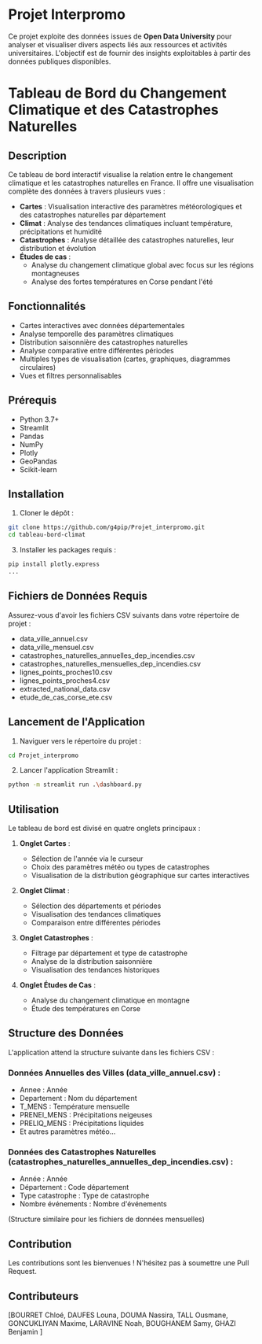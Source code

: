 # Projet Interpromo
Ce projet exploite des données issues de **Open Data University** pour analyser et visualiser divers aspects liés aux ressources et activités universitaires. 
L'objectif est de fournir des insights exploitables à partir des données publiques disponibles.


# Tableau de Bord du Changement Climatique et des Catastrophes Naturelles

## Description
Ce tableau de bord interactif visualise la relation entre le changement climatique et les catastrophes naturelles en France. Il offre une visualisation complète des données à travers plusieurs vues :

- **Cartes** : Visualisation interactive des paramètres météorologiques et des catastrophes naturelles par département
- **Climat** : Analyse des tendances climatiques incluant température, précipitations et humidité
- **Catastrophes** : Analyse détaillée des catastrophes naturelles, leur distribution et évolution
- **Études de cas** : 
  - Analyse du changement climatique global avec focus sur les régions montagneuses
  - Analyse des fortes températures en Corse pendant l'été

## Fonctionnalités
- Cartes interactives avec données départementales
- Analyse temporelle des paramètres climatiques
- Distribution saisonnière des catastrophes naturelles
- Analyse comparative entre différentes périodes
- Multiples types de visualisation (cartes, graphiques, diagrammes circulaires)
- Vues et filtres personnalisables

## Prérequis
- Python 3.7+
- Streamlit
- Pandas
- NumPy
- Plotly
- GeoPandas
- Scikit-learn

## Installation

1. Cloner le dépôt :
```bash
git clone https://github.com/g4pip/Projet_interpromo.git
cd tableau-bord-climat
```
3. Installer les packages requis :
```bash
pip install plotly.express
...
```

## Fichiers de Données Requis
Assurez-vous d'avoir les fichiers CSV suivants dans votre répertoire de projet :
- data_ville_annuel.csv
- data_ville_mensuel.csv
- catastrophes_naturelles_annuelles_dep_incendies.csv
- catastrophes_naturelles_mensuelles_dep_incendies.csv
- lignes_points_proches10.csv
- lignes_points_proches4.csv
- extracted_national_data.csv
- etude_de_cas_corse_ete.csv

## Lancement de l'Application

1. Naviguer vers le répertoire du projet :
```bash
cd Projet_interpromo
```

2. Lancer l'application Streamlit :
```bash
python -m streamlit run .\dashboard.py
```


## Utilisation
Le tableau de bord est divisé en quatre onglets principaux :

1. **Onglet Cartes** :
   - Sélection de l'année via le curseur
   - Choix des paramètres météo ou types de catastrophes
   - Visualisation de la distribution géographique sur cartes interactives

2. **Onglet Climat** :
   - Sélection des départements et périodes
   - Visualisation des tendances climatiques
   - Comparaison entre différentes périodes

3. **Onglet Catastrophes** :
   - Filtrage par département et type de catastrophe
   - Analyse de la distribution saisonnière
   - Visualisation des tendances historiques

4. **Onglet Études de Cas** :
   - Analyse du changement climatique en montagne
   - Étude des températures en Corse

## Structure des Données
L'application attend la structure suivante dans les fichiers CSV :

### Données Annuelles des Villes (data_ville_annuel.csv) :
- Annee : Année
- Departement : Nom du département
- T_MENS : Température mensuelle
- PRENEI_MENS : Précipitations neigeuses
- PRELIQ_MENS : Précipitations liquides
- Et autres paramètres météo...

### Données des Catastrophes Naturelles (catastrophes_naturelles_annuelles_dep_incendies.csv) :
- Année : Année
- Département : Code département
- Type catastrophe : Type de catastrophe
- Nombre événements : Nombre d'événements

(Structure similaire pour les fichiers de données mensuelles)

## Contribution
Les contributions sont les bienvenues ! N'hésitez pas à soumettre une Pull Request.

## Contributeurs
[BOURRET Chloé,
DAUFES Louna,
DOUMA Nassira,
TALL Ousmane,
GONCUKLIYAN Maxime,
LARAVINE Noah,
BOUGHANEM Samy,
GHAZI Benjamin
]
